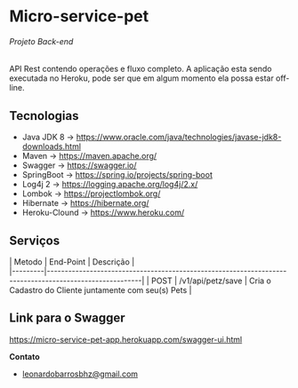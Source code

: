# Micro-service-pet
###### Projeto Back-end 
API Rest contendo operações e fluxo completo.
A aplicação esta sendo executada no Heroku, pode ser que em algum momento ela possa estar off-line.

## Tecnologias

- Java JDK 8      -> https://www.oracle.com/java/technologies/javase-jdk8-downloads.html
- Maven           -> https://maven.apache.org/
- Swagger         -> https://swagger.io/
- SpringBoot      -> https://spring.io/projects/spring-boot
- Log4j 2         -> https://logging.apache.org/log4j/2.x/
- Lombok          -> https://projectlombok.org/
- Hibernate       -> https://hibernate.org/
- Heroku-Clound   -> https://www.heroku.com/


## Serviços


| Metodo  |   End-Point  						  | Descrição                                                                  |  
|---------|--------------------------------------------------------------------------------------------------------|
| POST    | /v1/api/petz/save                      | Cria o Cadastro do Cliente juntamente com seu(s) Pets         |


  


## Link para o Swagger
https://micro-service-pet-app.herokuapp.com/swagger-ui.html


 **Contato**
* leonardobarrosbhz@gmail.com
